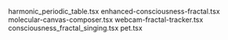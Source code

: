 harmonic_periodic_table.tsx
enhanced-consciousness-fractal.tsx
molecular-canvas-composer.tsx
webcam-fractal-tracker.tsx
consciousness_fractal_singing.tsx
pet.tsx
